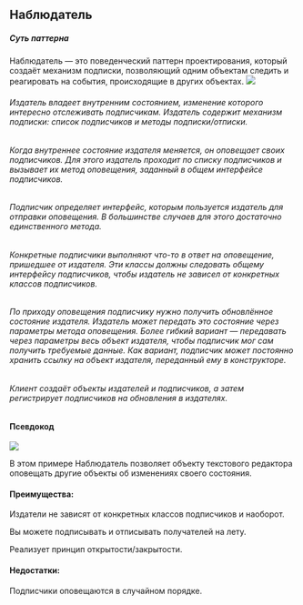 ## Наблюдатель
 ##### Суть паттерна
Наблюдатель — это поведенческий паттерн проектирования, который создаёт механизм подписки, позволяющий одним объектам следить и реагировать на события, происходящие в других объектах.
![](https://refactoring.guru/images/patterns/diagrams/observer/structure.png)
###### Издатель владеет внутренним состоянием, изменение которого интересно отслеживать подписчикам. Издатель содержит механизм подписки: список подписчиков и методы подписки/отписки.
###### Когда внутреннее состояние издателя меняется, он оповещает своих подписчиков. Для этого издатель проходит по списку подписчиков и вызывает их метод оповещения, заданный в общем интерфейсе подписчиков.
###### Подписчик определяет интерфейс, которым пользуется издатель для отправки оповещения. В большинстве случаев для этого достаточно единственного метода.
###### Конкретные подписчики выполняют что-то в ответ на оповещение, пришедшее от издателя. Эти классы должны следовать общему интерфейсу подписчиков, чтобы издатель не зависел от конкретных классов подписчиков.
###### По приходу оповещения подписчику нужно получить обновлённое состояние издателя. Издатель может передать это состояние через параметры метода оповещения. Более гибкий вариант — передавать через параметры весь объект издателя, чтобы подписчик мог сам получить требуемые данные. Как вариант, подписчик может постоянно хранить ссылку на объект издателя, переданный ему в конструкторе.
###### Клиент создаёт объекты издателей и подписчиков, а затем регистрирует подписчиков на обновления в издателях.
#### Псевдокод
![](https://refactoring.guru/images/patterns/diagrams/observer/example.png)

В этом примере Наблюдатель позволяет объекту текстового редактора оповещать другие объекты об изменениях своего состояния.

#### Преимущества:
 Издатели не зависят от конкретных классов подписчиков и наоборот.
 
 Вы можете подписывать и отписывать получателей на лету.
 
 Реализует принцип открытости/закрытости.
 #### Недостатки:
 Подписчики оповещаются в случайном порядке.


